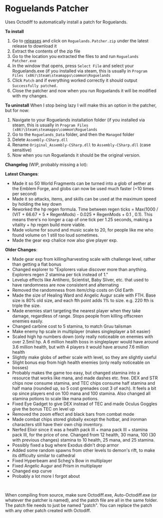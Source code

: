 # Roguelands Patcher
Uses Octodiff to automatically install a patch for Roguelands.

**To install**
1. Go to [releases](https://github.com/Jdewi12/Roguelands-Patcher/releases) and click on `Roguelands.Patcher.zip` under the latest release to download it
2. Extract the contents of the zip file
3. Go to the location you extracted the files to and run `Roguelands Patcher.exe`
4. In the window that opens, press `Select File` and select your Roguelands.exe (if you installed via steam, this is usually in `Program Files (x86)\Steam\steamapps\common\Roguelands`
5. Click `Patch` and if everything worked correctly it should output `Successfully patched.` 
6. Close the patcher and now when you run Roguelands it will be modified with my changes.

**To uninstall**
When I stop being lazy I will make this an option in the patcher, but for now:
1. Navigate to your Roguelands installation folder (if you installed via steam, this is usually in `Program Files (x86)\Steam\steamapps\common\Roguelands`
2. Go to the `Roguelands_Data` folder, and then the `Managed` folder
3. Delete `Assembly-CSharp.dll`
4. Rename `Original_Assembly-CSharp.dll` to `Assembly-CSharp.dll` (case sensitive)
5. Now when you run Roguelands it should be the original version.

**Changelog** (WIP, probably missing a lot):

**Latest Changes**:
- Made it so 50 World Fragments can be turned into a glob of aether at the Emblem Forge, and globs can now be used much faster (~10 times per second)
- Made it so attacks, items, and skills can be used at the maximum speed by holding the key down
- Reworked the hp regen formula. Time between regen ticks = Max(1000 / (VIT + 66.67 + 5 * RegenMods) - 0.025 * RegenMods + 0.1 , 0.1). This means there's no longer a cap of one tick per 1.25 seconds, making a vitality + hp regen build more viable.
- Made volume for sound and music scale to 20, for people like me who found volume on 1 still too loud sometimes.
- Made the gear exp chalice now also give player exp.


**Older Changes**:
- Made gear exp from killing/harvesting scale with challenge level, rather than getting a flat bonus
- Changed explorer to "Explorers value discover more than anything. Explorers regen 2 stamina per tick instead of 1."
- Levelup effects like Antihero, Scientist, Baby Sliver, etc. that used to have randomness are now consistent and alternating
- Removed the randomness from item/chip costs on Old Earth
- Made the size of Healing Ward and Angelic Augur scale with FTH. Base size is 80% old size, and each fth point adds 1% to size. e.g. 220 fth is triple the size.
- Made enemies start targeting the nearest player when they take damage, regardless of range. Stops people from killing offscreen enemies easily.
- Changed carbine cost to 5 stamina, to match Gruu talisman
- Make enemy hp scale in multiplayer (makes singleplayer a bit easier)
- Scaled high hp numbers down (only really noticeable on enemies with over 2.5mil hp. A 6 million health boss in singleplayer would have around 3.6 million health, but with 4 players it would have around 7.6 million health
- Slightly make globs of aether scale with level, so they are slightly useful
- Slight bonus exp from high health enemies (only really noticeable on bosses)
- Probably makes the game too easy, but changed stamina into a resource that works like mana, and made dashes etc. free. DEX and STR chips now consume stamina, and TEC chips consume half stamina and half mana (rounded up, so 5 cost grenades cost 3 of each). It feels a bit op since players end on 100 mana and 100 stamina. Also changed all stamina potions to scale like mana potions.
- Fixed Eye Gadget to give DEX instead of TEC and made Oculus Goggles give the bonus TEC on level up
- Removed the zoom effect and black bars from combat mode
- Made combat chips stored globally except the hotbar, and ironman characters still have their own chip inventory. 
- Nerfed Elixir since it was a health pack III + mana pack III + stamina pack III, for the price of one. Changed from 12 health, 30 mana, 100 (30 with previous changes) stamina to 10 health, 25 mana, and 25 stamina.
- Possibly fixed a bug where Exodus didn't drop armor
- Added some random spawns from other levels to demon's rift, to make its difficulty similar to cathedral
- Fixed Hyperbeam and Scheg's Bow in multiplayer
- Fixed Angelic Augur and Prism in multiplayer
- Changed exp curve
- Probably a lot more I forgot about

&nbsp;

When compiling from source, make sure Octodiff.exe, Auto-Octodiff.exe (or whatever the patcher is named), and the patch file are all in the same folder. The patch file needs to just be named "patch". You can replace the patch with any other patch created with Octodiff.
